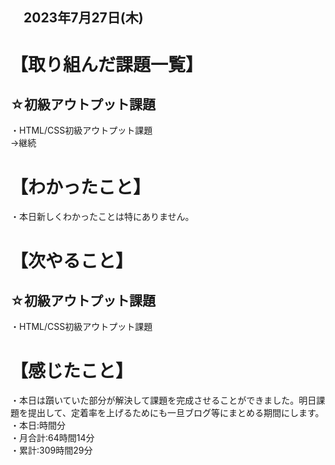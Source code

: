 ## 　2023年7月27日(木)
# 【取り組んだ課題一覧】
## ☆初級アウトプット課題
・HTML/CSS初級アウトプット課題<br>
→継続<br>
# 【わかったこと】
・本日新しくわかったことは特にありません。<br>
# 【次やること】
## ☆初級アウトプット課題
・HTML/CSS初級アウトプット課題<br>
# 【感じたこと】
・本日は躓いていた部分が解決して課題を完成させることができました。明日課題を提出して、定着率を上げるためにも一旦ブログ等にまとめる期間にします。<br>
・本日:時間分<br>
・月合計:64時間14分<br>
・累計:309時間29分<br>
